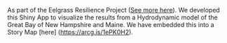 As part of the Eelgrass Resilience Project ([See more here](https://nerrssciencecollaborative.org/project/McDowell21)). We developed this Shiny App to visualize the results from a Hydrodynamic model of the Great Bay of New Hampshire and Maine. We have embedded this into a Story Map [here] (https://arcg.is/1ePK0H2).
